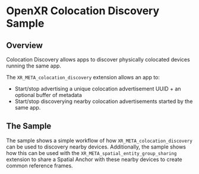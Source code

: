 # OpenXR Colocation Discovery Sample

## Overview
Colocation Discovery allows apps to discover physically colocated devices running the same app.

The `XR_META_colocation_discovery` extension allows an app to:
* Start/stop advertising a unique colocation advertisement UUID + an optional buffer of metadata
* Start/stop discoverying nearby colocation advertisements started by the same app.

## The Sample
The sample shows a simple workflow of how `XR_META_colocation_discovery` can be used to discovery nearby devices. Additionally, the sample shows how this can be used with the `XR_META_spatial_entity_group_sharing` extension to share a Spatial Anchor with these nearby devices to create common reference frames.
